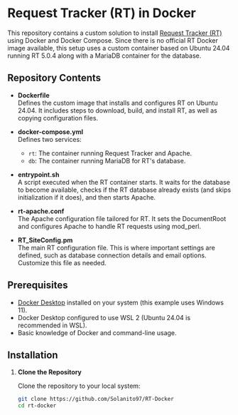 # Request Tracker (RT) in Docker

This repository contains a custom solution to install [Request Tracker (RT)](https://bestpractical.com/request-tracker) using Docker and Docker Compose. Since there is no official RT Docker image available, this setup uses a custom container based on Ubuntu 24.04 running RT 5.0.4 along with a MariaDB container for the database.

## Repository Contents

- **Dockerfile**  
  Defines the custom image that installs and configures RT on Ubuntu 24.04. It includes steps to download, build, and install RT, as well as copying configuration files.

- **docker-compose.yml**  
  Defines two services:
  - `rt`: The container running Request Tracker and Apache.
  - `db`: The container running MariaDB for RT's database.

- **entrypoint.sh**  
  A script executed when the RT container starts. It waits for the database to become available, checks if the RT database already exists (and skips initialization if it does), and then starts Apache.

- **rt-apache.conf**  
  The Apache configuration file tailored for RT. It sets the DocumentRoot and configures Apache to handle RT requests using mod_perl.

- **RT_SiteConfig.pm**  
  The main RT configuration file. This is where important settings are defined, such as database connection details and email options. Customize this file as needed.

## Prerequisites

- [Docker Desktop](https://www.docker.com/products/docker-desktop) installed on your system (this example uses Windows 11).
- Docker Desktop configured to use WSL 2 (Ubuntu 24.04 is recommended in WSL).
- Basic knowledge of Docker and command-line usage.

## Installation

1. **Clone the Repository**

   Clone the repository to your local system:
   ```bash
   git clone https://github.com/Solanito97/RT-Docker
   cd rt-docker
